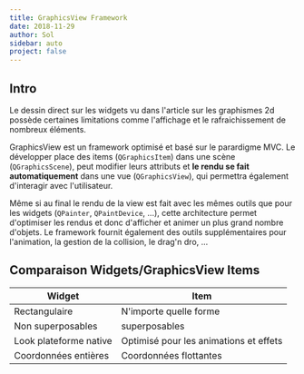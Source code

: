 ```yaml
---
title: GraphicsView Framework
date: 2018-11-29
author: Sol
sidebar: auto
project: false
---
```


## Intro

Le dessin direct sur les widgets vu dans l'article sur les graphismes 2d possède certaines limitations comme l'affichage et le rafraichissement de nombreux éléments.

GraphicsView est un framework optimisé et basé sur le parardigme MVC. Le développer place des items (`QGraphicsItem`) dans une scène (`QGraphicsScene`), peut modifier leurs attributs et **le rendu se fait automatiquement** dans une vue (`QGraphicsView`), qui permettra également d'interagir avec l'utilisateur.


Même si au final le rendu de la view est fait avec les mêmes outils que pour les widgets (`QPainter`, `QPaintDevice`, ...), cette architecture permet d'optimiser les rendus et donc d'afficher et animer un plus grand nombre d'objets. Le framework fournit également des outils supplémentaires pour l'animation, la gestion de la collision, le drag'n dro, ...


##  Comparaison Widgets/GraphicsView Items

| Widget                 | Item                                   |
| ---------------------- | -------------------------------------- |
| Rectangulaire          | N'importe quelle forme                 |
| Non superposables      | superposables                          |
| Look plateforme native | Optimisé pour les animations et effets |
| Coordonnées entières   | Coordonnées flottantes                 |




